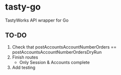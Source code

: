 # tasty-go

TastyWorks API wrapper for Go

## TO-DO

1. Check that postAccountsAccountNumberOrders == postAccountsAccountNumberOrdersDryRun
2. Finish routes
   - Only Session & Accounts complete
3. Add testing
